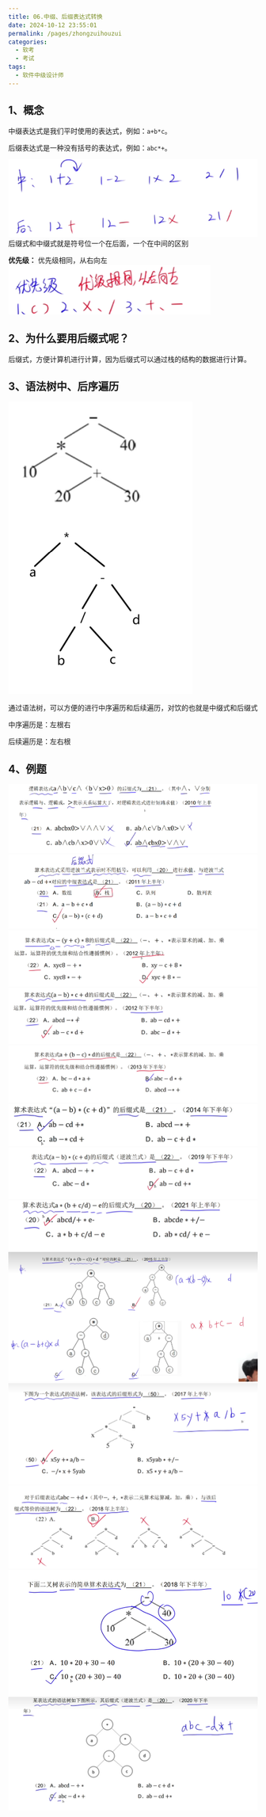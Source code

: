 ```yaml
---
title: 06.中缀、后缀表达式转换
date: 2024-10-12 23:55:01
permalink: /pages/zhongzuihouzui
categories: 
  - 软考
  - 考试
tags: 
  - 软件中级设计师
---
```

## 1、概念

中缀表达式是我们平时使用的表达式，例如：`a+b*c`。

后缀表达式是一种没有括号的表达式，例如：`abc*+`。

![alt text](./assets/image-2.png)
后缀式和中缀式就是符号位一个在后面，一个在中间的区别

**优先级：**
优先级相同，从右向左
![alt text](./assets/image-3.png)

## 2、为什么要用后缀式呢？

后缀式，方便计算机进行计算，因为后缀式可以通过栈的结构的数据进行计算。

## 3、语法树中、后序遍历

![](./assets/20241014_091620_image.png)

通过语法树，可以方便的进行中序遍历和后续遍历，对饮的也就是中缀式和后缀式

中序遍历是：左根右

后续遍历是：左右根
## 4、例题

![alt text](./assets/image-4.png)
![alt text](./assets/image-5.png)
![alt text](./assets/image-6.png)
![alt text](./assets/image-7.png)
![alt text](./assets/image-8.png)
![alt text](./assets/image-9.png)
![alt text](./assets/image-10.png)
![alt text](./assets/image-11.png)
![alt text](./assets/image-12.png)
![alt text](./assets/image-13.png)
![alt text](./assets/image-14.png)
![alt text](./assets/image-15.png)
![alt text](./assets/image-16.png)
